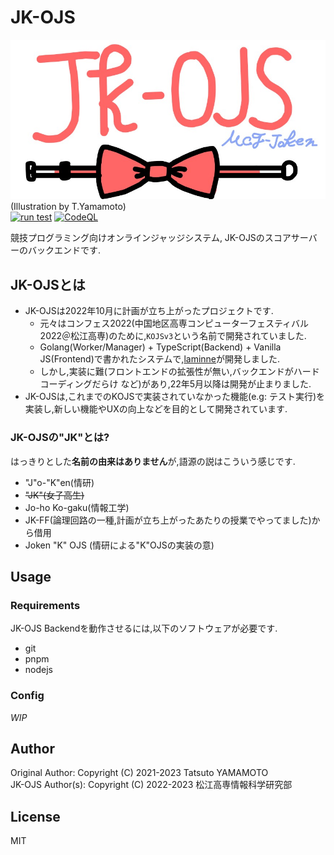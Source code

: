 # JK-OJS
![](./docs/img/jk-ojs.jpg)
(Illustration by T.Yamamoto)  
[![run test](https://github.com/mct-joken/kojs3-backend/actions/workflows/test.yml/badge.svg)](https://github.com/mct-joken/kojs3-backend/actions/workflows/test.yml)
[![CodeQL](https://github.com/mct-joken/kojs3-backend/actions/workflows/github-code-scanning/codeql/badge.svg?branch=main)](https://github.com/mct-joken/kojs3-backend/actions/workflows/github-code-scanning/codeql)

競技プログラミング向けオンラインジャッジシステム, JK-OJSのスコアサーバーのバックエンドです.

## JK-OJSとは
- JK-OJSは2022年10月に計画が立ち上がったプロジェクトです.
    - 元々はコンフェス2022(中国地区高専コンピューターフェスティバル2022＠松江高専)のために,`KOJSv3`という名前で開発されていました.
    - Golang(Worker/Manager) + TypeScript(Backend) + Vanilla JS(Frontend)で書かれたシステムで,[laminne](https://github.com/laminne)が開発しました.
    - しかし,実装に難(フロントエンドの拡張性が無い,バックエンドがハードコーディングだらけ など)があり,22年5月以降は開発が止まりました.
- JK-OJSは,これまでのKOJSで実装されていなかった機能(e.g: テスト実行)を実装し,新しい機能やUXの向上などを目的として開発されています.

### JK-OJSの"JK"とは?
はっきりとした**名前の由来はありません**が,語源の説はこういう感じです.
- "J"o-"K"en(情研)
- ~~"JK"(女子高生)~~
- Jo-ho Ko-gaku(情報工学)
- JK-FF(論理回路の一種,計画が立ち上がったあたりの授業でやってました)から借用
- Joken "K" OJS (情研による"K"OJSの実装の意)

## Usage
### Requirements
JK-OJS Backendを動作させるには,以下のソフトウェアが必要です.
- git
- pnpm
- nodejs

### Config
*WIP*

## Author
Original Author: Copyright (C) 2021-2023 Tatsuto YAMAMOTO  
JK-OJS Author(s): Copyright (C) 2022-2023 松江高専情報科学研究部

## License
MIT
